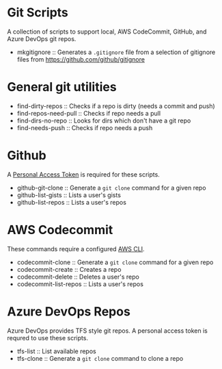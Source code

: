 # Git Scripts
A collection of scripts to support local, AWS CodeCommit, GitHub, and Azure DevOps git repos.

- mkgitignore  ::  Generates a ```.gitignore``` file from a selection of gitignore files from https://github.com/github/gitignore

# General git utilities
- find-dirty-repos        :: Checks if a repo is dirty (needs a commit and push)
- find-repos-need-pull    :: Checks if repo needs a pull
- find-dirs-no-repo       :: Looks for dirs which don't have a git repo
- find-needs-push         :: Checks if repo needs a push

# Github
A [Personal Access Token](https://help.github.com/articles/creating-a-personal-access-token-for-the-command-line/) is required for these scripts.
- github-git-clone  :: Generate a ```git clone``` command for a given repo
- github-list-gists :: Lists a user's gists
- github-list-repos :: Lists a user's repos

# AWS Codecommit
These commands require a configured [AWS CLI](https://aws.amazon.com/cli/).
- codecommit-clone      :: Generate a ```git clone``` command for a given repo
- codecommit-create     :: Creates a repo
- codecommit-delete     :: Deletes a user's repo
- codecommit-list-repos :: Lists a user's repos

# Azure DevOps Repos
Azure DevOps provides TFS style git repos. A personal access token is requred to use these scripts.
- tfs-list   :: List available repos
- tfs-clone  :: Generate a ```git clone``` command to clone a repo 
